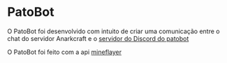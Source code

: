 # PatoBot
O PatoBot foi desenvolvido com intuito de criar uma comunicação entre o chat do
servidor Anarkcraft e o [servidor do Discord do patobot](https://discord.gg/Avp7N2dqVM)

O PatoBot foi feito com a api [mineflayer](https://github.com/PrismarineJS/mineflayer)